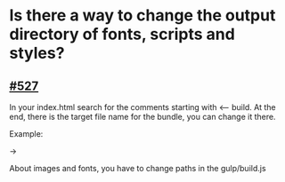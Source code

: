 # Is there a way to change the output directory of fonts, scripts and styles?

## [#527](https://github.com/Swiip/generator-gulp-angular/issues/527) 

In your index.html search for the comments starting with <-- build. At the end, there is the target file name for the bundle, you can change it there.

Example:
<!-- build:css({.tmp/serve,src}) styles/vendor.css --> ->
<!-- build:css({.tmp/serve,src}) assets/styles/vendor.css -->

About images and fonts, you have to change paths in the gulp/build.js
